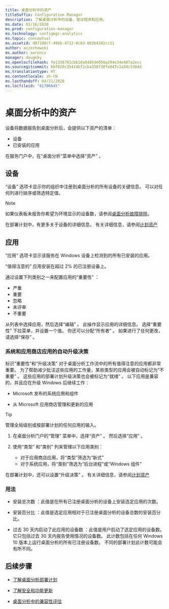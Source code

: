 ```yaml
---
title: 桌面分析中的资产
titleSuffix: Configuration Manager
description: 了解桌面分析中的设备、驱动程序和应用。
ms.date: 01/16/2020
ms.prod: configuration-manager
ms.technology: configmgr-analytics
ms.topic: conceptual
ms.assetid: d07198cf-49bb-4712-8c63-063b4302cc11
author: aczechowski
ms.author: aaroncz
manager: dougeby
ms.openlocfilehash: fe1338781cbb16a8485de050a294e34e487a2ecc
ms.sourcegitcommit: bbf820c35414bf2cba356f30fe047c1a34c5384d
ms.translationtype: HT
ms.contentlocale: zh-CN
ms.lasthandoff: 04/21/2020
ms.locfileid: "81706645"
---
```

# <a name="assets-in-desktop-analytics"></a>桌面分析中的资产

设备将数据报告到桌面分析后，会提供以下资产的清单：

- 设备
- 已安装的应用  

在服务门户中，在“桌面分析”菜单中选择“资产”  。

## <a name="devices"></a>设备

“设备”  选项卡显示你的组织中注册到桌面分析的所有设备的关键信息。 可以对任何列进行排序或筛选特定值。

> [!NOTE]  
> 如果仪表板未报告你希望为环境显示的设备数，请参阅[桌面分析故障排除](troubleshooting.md)。  

在部署计划中，有更多关于设备的详细信息。 有关详细信息，请参阅[计划资产](about-deployment-plans.md#plan-assets)

## <a name="apps"></a>应用

“应用”  选项卡显示该服务在 Windows 设备上检测到的所有已安装的应用。

“值得注意的”  应用安装在超过 2% 的已注册设备上。

通过设置下列类别之一来配置应用的“重要性”  ：

- 严重
- 重要
- 忽略
- 未评审
- 不重要<!-- 3587232 -->

从列表中选择应用，然后选择“编辑”  。 此操作显示应用的详细信息。 选择“重要性”  下拉菜单，并设置一个值。 你还可以分配“所有者”  。 如果进行了任何更改，请选择“保存”  。

### <a name="automatic-upgrade-decision-of-system-and-store-apps"></a><a name="bkmk_plan-autoapp" /> 系统和应用商店应用的自动升级决策

<!-- 3587232 -->
标识“重要性”和“升级决策”   对于桌面分析工作流中的所有值得注意的应用都非常重要。 为了帮助减少批注这些应用的工作量，某些类型的应用会被自动标记为“不重要”  。 这些应用的部署计划升级决策也会被标记为“就绪”  。 以下应用是兼容的，并且应在升级 Windows 后继续工作：

- Microsoft 发布的系统应用和组件

- 从 Microsoft 应用商店管理和更新的应用

> [!TIP]
> 管理全局级别或按部署计划的任何应用的输入。
>
> 1. 在桌面分析门户的“管理”  菜单中，选择“资产”  。 然后选择“应用”  。
>
> 2. 使用“类型”  和“类别”  列来管理以下应用类别：
>
>    - 对于应用商店应用，将“类型”筛选为“新式”  
>    - 对于系统应用，将“类别”筛选为“后台进程”或“Windows 组件”   

在部署计划中，还可以设置“升级决策”  。 有关详细信息，请参阅[计划资产](about-deployment-plans.md#plan-assets)

### <a name="usage"></a>用法

<!-- 5533890 -->

- 安装总次数  ：此值是在所有已注册桌面分析的设备上安装选定应用的次数。

- 安装百分比  ：此值是选定应用相对于已注册桌面分析的设备总数的安装百分比。

- 过去 30 天内启动了此应用的设备数  ：此值是用户启动了选定应用的设备数。 它只包括过去 30 天内报告使用情况的设备数。 此计数包括在任何 Windows 10 版本上运行桌面分析的所有已注册设备数。 不同的部署计划此计数可能会有所不同。

## <a name="next-steps"></a>后续步骤

- [了解桌面分析部署计划](about-deployment-plans.md)  

- [了解安全和功能更新](about-updates.md)  

- [桌面分析中的兼容性评估](compat-assessment.md)  
